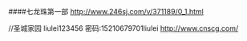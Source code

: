 ####七龙珠第一部 
http://www.246sj.com/v/371189/0_1.html

//圣城家园   liulei123456  密码:15210679701liulei
http://www.cnscg.com/